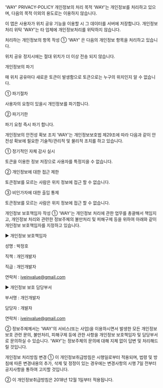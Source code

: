 'WAY' PRIVACY-POLICY
개인정보의 처리 목적
‘WAY’는 개인정보를 처리하고 있으며, 다음의 목적 이외의 용도로는 이용하지 않습니다.

이 앱은 사용자가 위치 공유 기능을 이용할 시 그 데이터를 서버에 저장합니다.
개인정보처리 위탁
'WAY'는 타 업체에 개인정보처리를 위탁하지 않습니다.

처리하는 개인정보의 항목 작성
① 'WAY' 은 다음의 개인정보 항목을 처리하고 있습니다.

위치 공유 정지시에는 절대 위치가 더 이상 전송 되지 않습니다.

개인정보의 파기

매 위치 공유마다 새로운 토큰이 발생함으로 토큰으로는 누구의 위치인지 알 수 없습니다.

① 파기절차

사용자의 요청이 있을시 개인정보를 파기합니다.

② 파기기한

파기 요청 즉시 파기 합니다.

개인정보의 안전성 확보 조치
'WAY'는 개인정보보호법 제29조에 따라 다음과 같이 안전성 확보에 필요한 기술적/관리적 및 물리적 조치를 하고 있습니다.

① 정기적인 자체 감사 실시

토큰을 이용한 정보 저장으로 사용자를 특정지을 수 없습니다.

② 개인정보에 대한 접근 제한

토큰정보를 모르는 사람은 위치 정보에 접근 할 수 없습니다.

③ 비인가자에 대한 출입 통제

토큰정보를 모르는 사람은 위치 정보에 접근 할 수 없습니다.

개인정보 보호책임자 작성
① 'WAY'는 개인정보 처리에 관한 업무를 총괄해서 책임지고, 개인정보 처리와 관련한 정보주체의 불만처리 및 피해구제 등을 위하여 아래와 같이 개인정보 보호책임자를 지정하고 있습니다.

▶ 개인정보 보호책임자

성명 : 박정호

직책 : 개인개발자

직급 : 개인개발자

연락처 : iveinvalue@gmail.com

▶ 개인정보 보호 담당부서

부서명 : 개인개발자

담당자 : 개발자

연락처 : iveinvalue@gmail.com

② 정보주체께서는 'WAY'의 서비스(또는 사업)을 이용하시면서 발생한 모든 개인정보 보호 관련 문의, 불만처리, 피해구제 등에 관한 사항을 개인정보 보호책임자 및 담당부서로 문의하실 수 있습니다. 'WAY'는 정보주체의 문의에 대해 지체 없이 답변 및 처리해드릴 것입니다.

개인정보 처리방침 변경
① 이 개인정보취급방침은 시행일로부터 적용되며, 법령 및 방침에 따른 변경내용의 추가, 삭제 및 정정이 있는 경우에는 변경사항의 시행 7일 전부터 공지사항을 통하여 고지할 것입니다.

② 이 개인정보취급방침은 2018년 12월 1일부터 적용됩니다.
